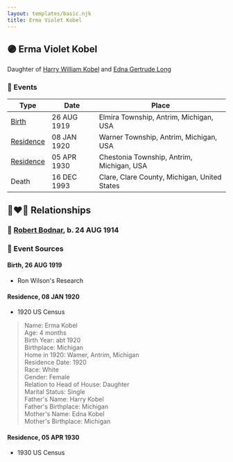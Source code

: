 ```yaml
---
layout: templates/basic.njk
title: Erma Violet Kobel
---
```

## 🟣 Erma Violet Kobel

Daughter of [Harry William Kobel](/people/3/30496161) and [Edna Gertrude Long](/people/3/33710863)

### 📆 Events

Type | Date | Place
------ | ------ | ------
[Birth](#event-event-2) | 26 AUG 1919 | Elmira Township, Antrim, Michigan, USA
[Residence](#event-event-0) | 08 JAN 1920 | Warner Township, Antrim, Michigan, USA
[Residence](#event-event-1) | 05 APR 1930 | Chestonia Township, Antrim, Michigan, USA
Death | 16 DEC 1993 | Clare, Clare County, Michigan, United States

## 👩‍❤️‍👨 Relationships

### 🔵 [Robert Bodnar](/people/8/89113890), b. 24 AUG 1914

### 📰 Event Sources

#### <a id="event-event-2"></a> Birth, 26 AUG 1919
* Ron Wilson's Research

#### <a id="event-event-0"></a> Residence, 08 JAN 1920
* 1920 US Census
>   
  > Name: Erma Kobel  
  > Age: 4 months  
  > Birth Year: abt 1920  
  > Birthplace: Michigan  
  > Home in 1920: Wamer, Antrim, Michigan  
  > Residence Date: 1920  
  > Race: White  
  > Gender: Female  
  > Relation to Head of House: Daughter  
  > Marital Status: Single  
  > Father's Name: Harry Kobel  
  > Father's Birthplace: Michigan  
  > Mother's Name: Edna Kobel  
  > Mother's Birthplace: Michigan

#### <a id="event-event-1"></a> Residence, 05 APR 1930
* 1930 US Census
